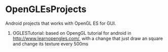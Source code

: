 # OpenGLEsProjects
Android projects that works with OpenGL ES for GUI.

1) OGLESTutorial: based on OpengGL tutorial for android in http://www.learnopengles.com/, with a change that just draw an square and change its texture every 500ms
